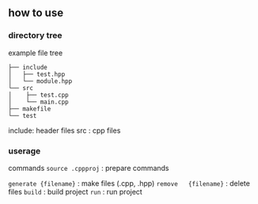 ## how to use

### directory tree
example file tree

```
├── include
│   ├── test.hpp
│   └── module.hpp
└── src
│    ├── test.cpp
│    └── main.cpp
├── makefile
└── test
```

include: header files
src    : cpp files

### userage
commands
  `source .cppproj`    : prepare commands

  `generate {filename}` : make files (.cpp, .hpp)
  `remove   {filename}` : delete files
  `build`               : build project
  `run`                 : run   project

